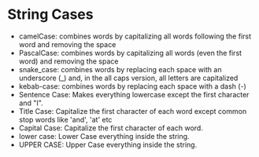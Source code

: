# String Cases

* camelCase: combines words by capitalizing all words following the first word and removing the space
* PascalCase: combines words by capitalizing all words (even the first word) and removing the space
* snake_case: combines words by replacing each space with an underscore (_) and, in the all caps version, all letters are capitalized
* kebab-case: combines words by replacing each space with a dash (-)
* Sentence Case: Makes everything lowercase except the first character and "I".
* Title Case: Capitalize the first character of each word except common stop words like 'and', 'at' etc
* Capital Case: Capitalize the first character of each word.
* lower case: Lower Case everything inside the string.
* UPPER CASE: Upper Case everything inside the string.
